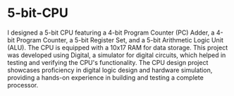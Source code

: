 # 5-bit-CPU

I designed a 5-bit CPU featuring a 4-bit Program Counter (PC) Adder, a 4-bit Program Counter, a 5-bit Register Set, and a 5-bit Arithmetic Logic Unit (ALU). The CPU is equipped with a 10x17 RAM for data storage. This project was developed using Digital, a simulator for digital circuits, which helped in testing and verifying the CPU's functionality. The CPU design project showcases proficiency in digital logic design and hardware simulation, providing a hands-on experience in building and testing a complete processor. 
